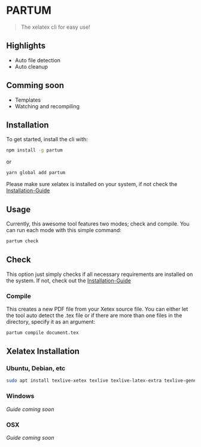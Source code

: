 # PARTUM
> The xelatex cli for easy use!

## Highlights
- Auto file detection
- Auto cleanup

## Comming soon
- Templates
- Watching and recompiling

## Installation
To get started, install the cli with:

```bash
npm install -g partum
```
or 
```bash
yarn global add partum
```
Please make sure xelatex is installed on your system, if not check the [Installation-Guide](#xelatex-installation)

## Usage
Currently, this awesome tool features two modes; check and compile.
You can run each mode with this simple command:
```bash
partum check
```
## Check
This option just simply checks if all necessary requirements are installed on the system. If not, check out the [Installation-Guide](#xelatex-installation)

### Compile
This creates a new PDF file from your Xetex source file. You can either let the tool auto detect the .tex file or if there are more than one files in the directory, specify it as an argument:
```bash
partum compile document.tex
```

## Xelatex Installation
### Ubuntu, Debian, etc

```bash
sudo apt install texlive-xetex texlive texlive-latex-extra texlive-generic-extra 
```

### Windows
_Guide coming soon_

### OSX
_Guide coming soon_